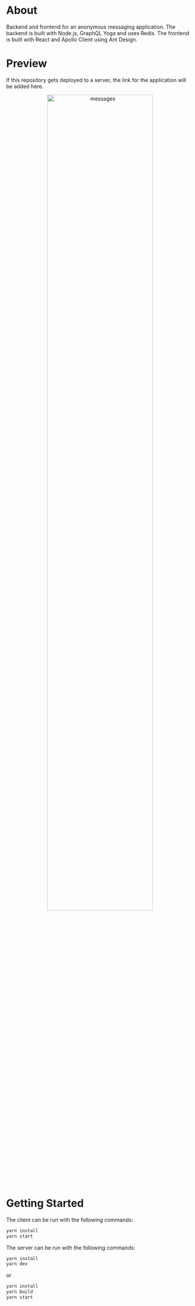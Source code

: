 # About

Backend and frontend for an anonymous messaging application. The backend is built with Node.js, GraphQL Yoga and uses Redis. The frontend is built with React and Apollo Client using Ant Design.

# Preview

If this repository gets deployed to a server, the link for the application will be added here.

<div align="center">
<img src="https://github-production-user-asset-6210df.s3.amazonaws.com/107824429/268844878-d7cb94be-cd6c-4843-88c8-e1da716a4629.jpg" alt="messages" width="75%">
</div>

# Getting Started

The client can be run with the following commands:

```bash
yarn install
yarn start
```

The server can be run with the following commands:

```bash
yarn install
yarn dev
```

or 

```bash
yarn install
yarn build
yarn start
```
